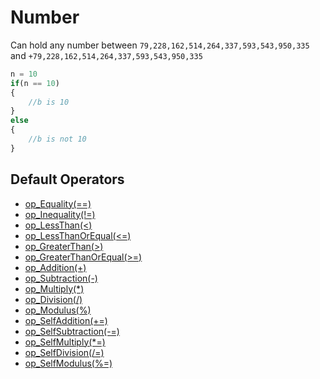 # Number
Can hold any number between `79,228,162,514,264,337,593,543,950,335` and `+79,228,162,514,264,337,593,543,950,335`


```js
n = 10
if(n == 10)
{
	//b is 10
}
else
{
	//b is not 10
}
```

## Default Operators

- [op_Equality(==)](./operators/Equality.md)
- [op_Inequality(!=)](./operators/Inequality.md)
- [op_LessThan(<)](./operators/LessThan.md)
- [op_LessThanOrEqual(<=)](./operators/LessThanOrEqual.md)
- [op_GreaterThan(>)](./operators/GreaterThan.md)
- [op_GreaterThanOrEqual(>=)](./operators/GreaterThanOrEqual.md)
- [op_Addition(+)](./operators/Addition.md)
- [op_Subtraction(-)](./operators/Subtraction.md)
- [op_Multiply(\*)](./operators/Multiply.md)
- [op_Division(/)](./operators/Division.md)
- [op_Modulus(%)](./operators/Modulus.md)
- [op_SelfAddition(+=)](./operators/Addition.md)
- [op_SelfSubtraction(-=)](./operators/Subtraction.md)
- [op_SelfMultiply(\*=)](./operators/Multiply.md)
- [op_SelfDivision(/=)](./operators/Division.md)
- [op_SelfModulus(%=)](./operators/Modulus.md)
